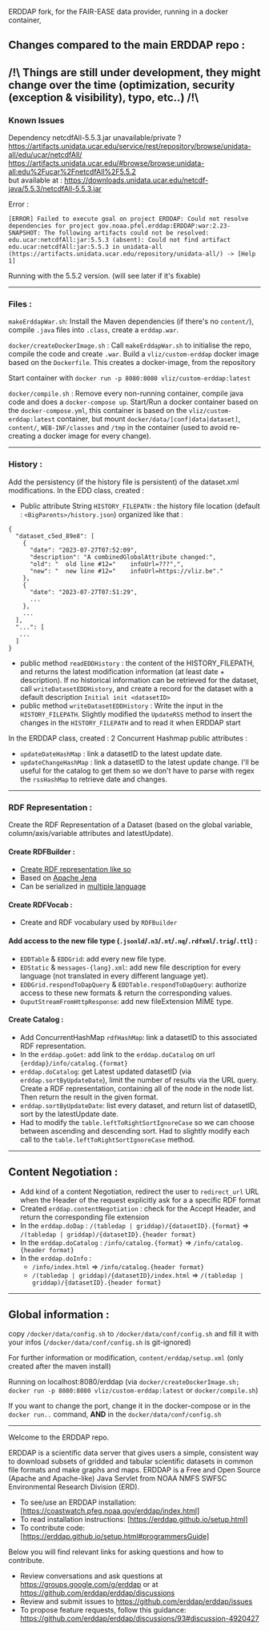 ERDDAP fork, for the FAIR-EASE data provider, running in a docker container,

## Changes compared to the main ERDDAP repo :

## /!\ Things are still under development, they might change over the time (optimization, security (exception & visibility), typo, etc..) /!\


### Known Issues
Dependency netcdfAll-5.5.3.jar unavailable/private ?   
https://artifacts.unidata.ucar.edu/service/rest/repository/browse/unidata-all/edu/ucar/netcdfAll/
https://artifacts.unidata.ucar.edu/#browse/browse:unidata-all:edu%2Fucar%2FnetcdfAll%2F5.5.2  
but available at : https://downloads.unidata.ucar.edu/netcdf-java/5.5.3/netcdfAll-5.5.3.jar  

Error : 
```
[ERROR] Failed to execute goal on project ERDDAP: Could not resolve dependencies for project gov.noaa.pfel.erddap:ERDDAP:war:2.23-SNAPSHOT: The following artifacts could not be resolved: edu.ucar:netcdfAll:jar:5.5.3 (absent): Could not find artifact edu.ucar:netcdfAll:jar:5.5.3 in unidata-all (https://artifacts.unidata.ucar.edu/repository/unidata-all/) -> [Help 1]
```
Running with the 5.5.2 version. (will see later if it's fixable)

--------------------------------------------------------------------------------
### Files :
`makeErddapWar.sh`: Install the Maven dependencies (if there's no `content/`), compile `.java` files into `.class`, create a `erddap.war`.

`docker/createDockerImage.sh` : Call `makeErddapWar.sh` to initialise the repo, compile the code and create `.war`. Build a `vliz/custom-erddap` docker image based on the `Dockerfile`. This creates a docker-image, from the repository

Start container with `docker run -p 8080:8080 vliz/custom-erddap:latest`

`docker/compile.sh` : Remove every non-running container, compile java code and does a `docker-compose up`. Start/Run a docker container based on the `docker-compose.yml`, this container is based on the `vliz/custom-erddap:latest` container, but mount `docker/data/[conf|data|dataset]`, `content/`, `WEB-INF/classes` and `/tmp` in the container (used to avoid re-creating a docker image for every change).

--------------------------------------------------------------------------------

### History :
Add the persistency (if the history file is persistent) of the dataset.xml modifications.
In the EDD class, created : 
- Public attribute String `HISTORY_FILEPATH` : the history file location (default : `<BigParents>/history.json`) organized like that : 
```
{
  "dataset_c5ed_89e8": [
    {
      "date": "2023-07-27T07:52:09",
      "description": "A combinedGlobalAttribute changed:",
      "old": "  old line #12="    infoUrl=???",",
      "new": "  new line #12="    infoUrl=https://vliz.be"."
    },
    {
      "date": "2023-07-27T07:51:29",
      ...
    },
    ...
  ],
  "...": [
   ...
  ]
}
```

- public method `readEDDHistory` : the content of the HISTORY_FILEPATH, and returns the latest modification information (at least date + description). If no historical information can be retrieved for the dataset, call `writeDatasetEDDHistory`, and create a record for the dataset with a default description `Initial init <datasetID>` 
- public method `writeDatasetEDDHistory` : Write the input in the `HISTORY_FILEPATH`.
Slightly modified the `UpdateRSS` method to insert the changes in the `HISTORY_FILEPATH` and to read it when ERDDAP start

In the ERDDAP class, created :
2 Concurrent Hashmap public attributes :
- `updateDateHashMap` : link a datasetID to the latest update date.
- `updateChangeHashMap` : link a datasetID to the latest update change.
I'll be useful for the catalog to get them so we don't have to parse with regex the `rssHashMap` to retrieve date and changes.

--------------------------------------------------------------------------------

### RDF Representation :  

Create the RDF Representation of a Dataset (based on the global variable, column/axis/variable attributes and latestUpdate).  

#### Create RDFBuilder :
- [Create RDF representation like so](https://app.diagrams.net/#G1P0V9ZJogupb4mZvdCiLTySSyM2gQ6ASm)
- Based on [Apache Jena](https://jena.apache.org/tutorials/rdf_api.html)
- Can be serialized in [multiple language](https://www.javadoc.io/doc/org.apache.jena/jena-arq/3.4.0/org/apache/jena/riot/Lang.html)


#### Create RDFVocab :
- Create and RDF vocabulary used by `RDFBuilder`

#### Add access to the new file type (`.jsonld`/`.n3`/`.nt`/`.nq`/`.rdfxml`/`.trig`/`.ttl`) :
- `EDDTable` & `EDDGrid`: add every new file type.
- `EDStatic` & `messages-{lang}.xml`: add new file description for every language (not translated in every different language yet).
- `EDDGrid.respondToDapQuery` & `EDDTable.respondToDapQuery`: authorize access to these new formats & return the corresponding values.
- `OuputStreamFromHttpResponse`: add new fileExtension MIME type.
  
#### Create Catalog :
- Add ConcurrentHashMap `rdfHashMap`: link a datasetID to this associated RDF representation.
- In the `erddap.goGet`: add link to the `erddap.doCatalog` on url `{erddap}/info/catalog.{format}`
- `erddap.doCatalog`: get Latest updated datasetID (via `erddap.sortByUpdateDate`), limit the number of results via the URL query.
Create a RDF representation, containing all of the node in the node list. Then return the result in the given format.
- `erddap.sortByUpdateDate`: list every dataset, and return list of datasetID, sort by the latestUpdate date.
- Had to modify the `table.leftToRightSortIgnoreCase` so we can choose between ascending and descending sort. 
Had to slightly modify each call to the `table.leftToRightSortIgnoreCase` method.

-----------------------------
## Content Negotiation :
- Add kind of a content Negotiation, redirect the user to `redirect_url` URL when the Header of the request explicitly ask for a a specific RDF format
- Created `erddap.contentNegotiation` : check for the Accept Header, and return the corresponding file extension
- In the `erddap.doDap` : `/(tabledap | griddap)/{datasetID}.{format}` => `/(tabledap | griddap)/{datasetID}.{header format}`
- In the `erddap.doCatalog` : `/info/catalog.{format}` => `/info/catalog.{header format}`
- In the `erddap.doInfo` : 
  - `/info/index.html` => `/info/catalog.{header format}`
  - `/(tabledap | griddap)/{datasetID}/index.html` => `/(tabledap | griddap)/{datasetID}.{header format}`

-----------------------------
## Global information :

copy `/docker/data/config.sh` to `/docker/data/conf/config.sh` and fill it with your infos (`/docker/data/conf/config.sh` is git-ignored)

For further information or modification, `content/erddap/setup.xml` (only created after the maven install)

Running on localhost:8080/erddap (via `docker/createDockerImage.sh; docker run -p 8080:8080 vliz/custom-erddap:latest` or `docker/compile.sh`)

If you want to change the port, change it in the docker-compose or in the `docker run..` command, **AND** in the `docker/data/conf/config.sh`

-----------------------------

Welcome to the ERDDAP repo. 

ERDDAP is a scientific data server that gives users a simple, consistent way to download subsets of 
gridded and tabular scientific datasets in common file formats and make graphs and maps.
ERDDAP is a Free and Open Source (Apache and Apache-like) Java Servlet from NOAA NMFS SWFSC Environmental Research Division (ERD).
* To see/use an ERDDAP installation: [https://coastwatch.pfeg.noaa.gov/erddap/index.html]
* To read installation instructions: [https://erddap.github.io/setup.html]
* To contribute code: [https://erddap.github.io/setup.html#programmersGuide]

Below you will find relevant links for asking questions and how to contribute.
* Review conversations and ask questions at https://groups.google.com/g/erddap or at https://github.com/erddap/erddap/discussions
* Review and submit issues to https://github.com/erddap/erddap/issues
* To propose feature requests, follow this guidance: https://github.com/erddap/erddap/discussions/93#discussion-4920427
